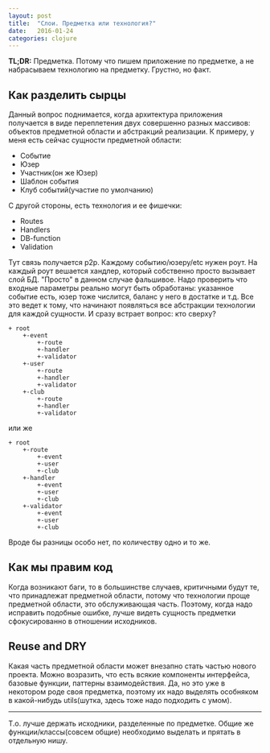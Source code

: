 ```yaml
---
layout: post
title:  "Слои. Предметка или технология?"
date:   2016-01-24
categories: clojure
---
```

**TL;DR:** Предметка. Потому что пишем приложение по предметке, а не
набрасываем технологию на предметку. Грустно, но факт.

## Как разделить сырцы
Данный вопрос поднимается, когда архитектура приложения получается в виде
переплетения двух совершенно разных массивов: объектов предметной области и
абстракций реализации.
К примеру, у меня есть сейчас сущности предметной области:

- Событие
- Юзер
- Участник(он же Юзер)
- Шаблон события
- Клуб событий(участие по умолчанию)

С другой стороны, есть технология и ее фишечки:

- Routes
- Handlers
- DB-function
- Validation

Тут связь получается p2p. Каждому событию/юзеру/etc нужен роут. На каждый роут
вешается хандлер, который собственно просто вызывает слой БД. "Просто" в данном
случае фальшивое. Надо проверить что входные параметры реально могут быть
обработаны: указанное событие есть, юзер тоже числится, баланс у него в
достатке и т.д. Все это ведет к тому, что начинают появляться все абстракции
технологии для каждой сущности. И сразу встрает вопрос: кто сверху?

    + root
        +-event
            +-route
            +-handler
            +-validator
        +-user
            +-route
            +-handler
            +-validator
        +-club
            +-route
            +-handler
            +-validator

или же

    + root
        +-route
            +-event
            +-user
            +-club
        +-handler
            +-event
            +-user
            +-club
        +-validator
            +-event
            +-user
            +-club

Вроде бы разницы особо нет, по количеству одно и то же.

## Как мы правим код
Когда возникают баги, то в большинстве случаев, критичными будут те, что
принадлежат предметной области, потому что технологии проще предметной области,
это обслуживающая часть. Поэтому, когда надо исправить подобные ошибке, лучше
видеть сущность предметки сфокусированно в отношении исходников.

## Reuse and DRY
Какая часть предметной области может внезапно стать частью нового проекта.
Можно возразить, что есть всякие компоненты интерфейса, базовые функции,
паттерны взаимодействия. Да, но это уже в некотором роде своя предметка,
поэтому их надо выделять особняком в какой-нибудь utils(шутка, здесь тоже надо
подходить с умом).

---

Т.о. лучше держать исходники, разделенные по предметке. Общие же
функции/классы(совсем общие) необходимо выделать и прятать в отдельную нишу.
